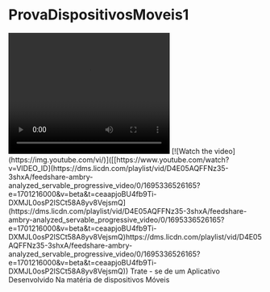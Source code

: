 # ProvaDispositivosMoveis1
<video width="320" height="240" controls>
  <source src="" type="video/mp4">
</video>
[![Watch the video](https://img.youtube.com/vi/)]([[https://www.youtube.com/watch?v=VIDEO_ID](https://dms.licdn.com/playlist/vid/D4E05AQFFNz35-3shxA/feedshare-ambry-analyzed_servable_progressive_video/0/1695336526165?e=1701216000&v=beta&t=ceaapjoBU4fb9Ti-DXMJL0osP2lSCt58A8yv8VejsmQ](https://dms.licdn.com/playlist/vid/D4E05AQFFNz35-3shxA/feedshare-ambry-analyzed_servable_progressive_video/0/1695336526165?e=1701216000&v=beta&t=ceaapjoBU4fb9Ti-DXMJL0osP2lSCt58A8yv8VejsmQ)https://dms.licdn.com/playlist/vid/D4E05AQFFNz35-3shxA/feedshare-ambry-analyzed_servable_progressive_video/0/1695336526165?e=1701216000&v=beta&t=ceaapjoBU4fb9Ti-DXMJL0osP2lSCt58A8yv8VejsmQ))
Trate - se de um Aplicativo Desenvolvido Na matéria de dispositivos Móveis
